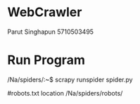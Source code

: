 # WebCrawler
Parut Singhapun
5710503495

# Run Program
/Na/spiders/:~$ scrapy runspider spider.py

#robots.txt location
/Na/spiders/robots/